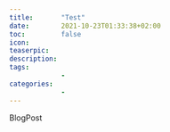```yaml
---
title:       "Test"
date:        2021-10-23T01:33:38+02:00
toc:         false
icon:
teaserpic:
description:
tags:
             -
categories:
             -
---
```


BlogPost

<!--more-->
